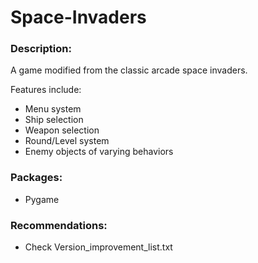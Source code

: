 # Space-Invaders

### Description:

A game modified from the classic arcade space invaders.

Features include:
- Menu system
- Ship selection
- Weapon selection
- Round/Level system
- Enemy objects of varying behaviors

### Packages:
- Pygame

### Recommendations:
- Check Version_improvement_list.txt
